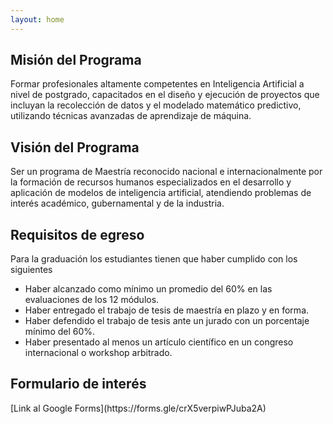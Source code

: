 ```yaml
---
layout: home
---
```

<h2>Misión del Programa</h2>
Formar profesionales altamente competentes en Inteligencia Artificial a nivel de postgrado, capacitados en el diseño y ejecución de proyectos que incluyan la recolección de datos y el modelado matemático predictivo, utilizando técnicas avanzadas de aprendizaje de máquina.

<h2>Visión del Programa</h2>
Ser un programa de Maestría reconocido nacional e internacionalmente por la formación de recursos humanos especializados en el desarrollo y aplicación de modelos de inteligencia artificial, atendiendo problemas de interés académico, gubernamental y de la industria.

<h2>Requisitos de egreso</h2>

Para la graduación los estudiantes tienen que haber cumplido con los siguientes
- Haber alcanzado como mínimo un promedio del 60% en las evaluaciones de los
12 módulos.
- Haber entregado el trabajo de tesis de maestría en plazo y en forma.
- Haber defendido el trabajo de tesis ante un jurado con un porcentaje mínimo del 60%.
- Haber presentado al menos un artículo científico en un congreso internacional o
workshop arbitrado.

<h2>Formulario de interés </h2>
[Link al Google Forms](https://forms.gle/crX5verpiwPJuba2A) 